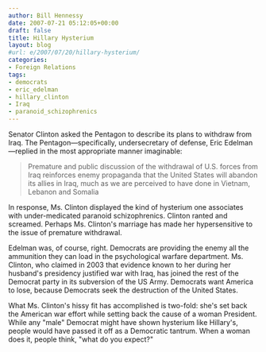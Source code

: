 ```yaml
---
author: Bill Hennessy
date: 2007-07-21 05:12:05+00:00
draft: false
title: Hillary Hysterium
layout: blog
#url: e/2007/07/20/hillary-hysterium/
categories:
- Foreign Relations
tags:
- democrats
- eric_edelman
- hillary_clinton
- Iraq
- paranoid_schizophrenics
---
```


Senator Clinton asked the Pentagon to describe its plans to withdraw from Iraq. The Pentagon—specifically, undersecretary of defense, Eric Edelman—replied in the most appropriate manner imaginable:


> Premature and public discussion of the withdrawal of U.S. forces from Iraq reinforces enemy propaganda that the United States will abandon its allies in Iraq, much as we are perceived to have done in Vietnam, Lebanon and Somalia


In response, Ms. Clinton displayed the kind of hysterium one associates with under-medicated paranoid schizophrenics. Clinton ranted and screamed. Perhaps Ms. Clinton's marriage has made her hypersensitive to the issue of premature withdrawal.

Edelman was, of course, right. Democrats are providing the enemy all the ammunition they can load in the psychological warfare department. Ms. Clinton, who claimed in 2003 that evidence known to her during her husband's presidency justified war with Iraq, has joined the rest of the Democrat party in its subversion of the US Army. Democrats want America to lose, because Democrats seek the destruction of the United States.

What Ms. Clinton's hissy fit has accomplished is two-fold: she's set back the American war effort while setting back the cause of a woman President. While any "male" Democrat might have shown hysterium like Hillary's, people would have passed it off as a Democratic tantrum. When a woman does it, people think, "what do you expect?"
